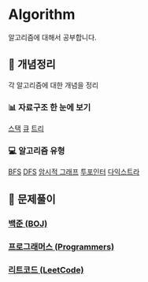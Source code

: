# Algorithm

알고리즘에 대해서 공부합니다.

## 📌 개념정리

각 알고리즘에 대한 개념을 정리

### 📊 자료구조 한 눈에 보기

[스택](./개념정리/stack.md)
[큐](./개념정리/queue.md)
[트리](./개념정리/Tree.md)

### 💻 알고리즘 유형

[BFS](./개념정리/BFS.md)
[DFS](./개념정리/DFS.md)
[암시적 그래프](./개념정리/ImplictGrapgh.md)
[투포인터](./개념정리/TwoPointer.md)
[다익스트라](./개념정리/Dijkstra.md)

## 📝 문제풀이

### [백준 (BOJ)](./백준/)

### [프로그래머스 (Programmers)](./프로그래머스/)

### [리트코드 (LeetCode)](./LeetCode/)
